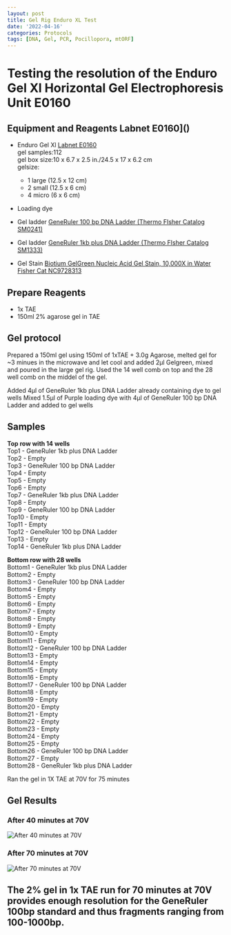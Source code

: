 ```yaml
---
layout: post
title: Gel Rig Enduro XL Test
date: '2022-04-16'
categories: Protocols
tags: [DNA, Gel, PCR, Pocillopora, mtORF]
---
```

# Testing the resolution of the Enduro Gel Xl Horizontal Gel Electrophoresis Unit E0160

## Equipment and Reagents Labnet E0160]()
- Enduro Gel Xl  [Labnet E0160](https://github.com/hputnam/Putnam_Lab_Notebook/blob/master/images/Enduro_GelXL_E0160_Manual.pdf)   
gel samples:112      
gel box size:10 x 6.7 x 2.5 in./24.5 x 17 x 6.2 cm   
gelsize:   
	- 1 large (12.5 x 12 cm)   
	- 2 small (12.5 x 6 cm)   
	- 4 micro (6 x 6 cm)   

- Loading dye   
- Gel ladder [GeneRuler 100 bp DNA Ladder (Thermo FIsher Catalog SM0241)](https://github.com/hputnam/Putnam_Lab_Notebook/blob/master/images/SM0241_GeneRuler_100bp_DNALadder.pdf)  
- Gel ladder [GeneRuler 1kb plus DNA Ladder (Thermo FIsher Catalog SM1333)](https://github.com/hputnam/Putnam_Lab_Notebook/blob/master/images/SM1333_GeneRuler_1kb_Plus_DNALadder.pdf)   
- Gel Stain [Biotium GelGreen Nucleic Acid Gel Stain, 10,000X in Water Fisher Cat NC9728313](https://www.fishersci.com/shop/products/gel-green-stain-5ml/NC9728313#?keyword=NC9728313)


## Prepare Reagents
- 1x TAE
- 150ml 2% agarose gel in TAE 


## Gel protocol
Prepared a 150ml gel using 150ml of 1xTAE + 3.0g Agarose, melted gel for ~3 minues in the microwave and let cool and added 2µl Gelgreen, mixed and poured in the large gel rig. Used the 14 well comb on top and the 28 well comb on the middel of the gel.

Added 4µl of GeneRuler 1kb plus DNA Ladder already containing dye to gel wells
Mixed 1.5µl of Purple loading dye with 4µl of GeneRuler 100 bp DNA Ladder and added to gel wells

## Samples
**Top row with 14 wells**   
Top1 - GeneRuler 1kb plus DNA Ladder   
Top2 - Empty     
Top3 - GeneRuler 100 bp DNA Ladder   
Top4 - Empty      
Top5 - Empty      
Top6 - Empty      
Top7 - GeneRuler 1kb plus DNA Ladder   
Top8 - Empty      
Top9 - GeneRuler 100 bp DNA Ladder   
Top10 - Empty       
Top11 - Empty       
Top12 - GeneRuler 100 bp DNA Ladder   
Top13 - Empty      
Top14 - GeneRuler 1kb plus DNA Ladder   

**Bottom row with 28 wells**    
Bottom1 - GeneRuler 1kb plus DNA Ladder   
Bottom2 - Empty   
Bottom3 - GeneRuler 100 bp DNA Ladder   
Bottom4 - Empty      
Bottom5 - Empty      
Bottom6 - Empty      
Bottom7 - Empty      
Bottom8 - Empty      
Bottom9 - Empty      
Bottom10 - Empty       
Bottom11 - Empty      
Bottom12 - GeneRuler 100 bp DNA Ladder   
Bottom13 - Empty      
Bottom14 - Empty      
Bottom15 - Empty      
Bottom16 - Empty      
Bottom17 - GeneRuler 100 bp DNA Ladder   
Bottom18 - Empty     
Bottom19 - Empty      
Bottom20 - Empty      
Bottom21 - Empty      
Bottom22 - Empty      
Bottom23 - Empty      
Bottom24 - Empty      
Bottom25 - Empty      
Bottom26 - GeneRuler 100 bp DNA Ladder   
Bottom27 - Empty      
Bottom28 - GeneRuler 1kb plus DNA Ladder   

Ran the gel in 1X TAE at 70V for 75 minutes

## Gel Results


### After 40 minutes at 70V 
![After 40 minutes at 70V](https://raw.githubusercontent.com/hputnam/Putnam_Lab_Notebook/master/images/20220416_GelRig_Test_40min.png)


### After 70 minutes at 70V 
![After 70 minutes at 70V](https://raw.githubusercontent.com/hputnam/Putnam_Lab_Notebook/master/images/20220416_GelRig_Test_70min.png)

## The 2% gel in 1x TAE run for 70 minutes at 70V provides enough resolution for the GeneRuler 100bp standard and thus fragments ranging from 100-1000bp.

